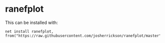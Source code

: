 # ranefplot

This can be installed with:

```
net install ranefplot, from("https://raw.githubusercontent.com/josherrickson/ranefplot/master")
```
